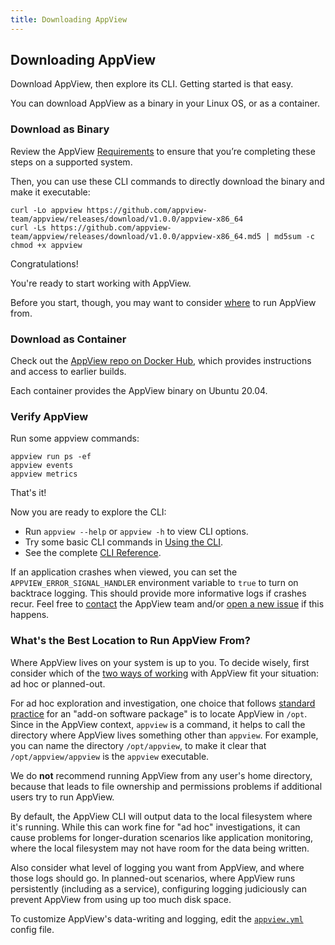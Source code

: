 ```yaml
---
title: Downloading AppView
---
```


## Downloading AppView

Download AppView, then explore its CLI. Getting started is that easy.

You can download AppView as a binary in your Linux OS, or as a container.

### Download as Binary

Review the AppView [Requirements](/docs/requirements) to ensure that you’re completing these steps on a supported system. 

Then, you can use these CLI commands to directly download the binary and make it executable:

```
curl -Lo appview https://github.com/appview-team/appview/releases/download/v1.0.0/appview-x86_64
curl -Ls https://github.com/appview-team/appview/releases/download/v1.0.0/appview-x86_64.md5 | md5sum -c
chmod +x appview
```

Congratulations! 

You're ready to start working with AppView.

Before you start, though, you may want to consider [where](#where-from) to run AppView from.

### Download as Container

Check out the [AppView repo on Docker Hub](https://hub.docker.com/r/appview-team/appview), which provides instructions and access to earlier builds.

Each container provides the AppView binary on Ubuntu 20.04.

### Verify AppView

Run some appview commands:

```
appview run ps -ef
appview events
appview metrics
```

That's it!

Now you are ready to explore the CLI:

- Run `appview --help` or `appview -h` to view CLI options.
- Try some basic CLI commands in [Using the CLI](/docs/cli-using).
- See the complete [CLI Reference](/docs/cli-reference).

If an application crashes when viewed, you can set the `APPVIEW_ERROR_SIGNAL_HANDLER` environment variable to `true` to turn on backtrace logging. This should provide more informative logs if crashes recur. Feel free to [contact](/docs/community) the AppView team and/or [open a new issue](https://github.com/criblio/appview/issues) if this happens.

<span id="where-from"> </span>

### What's the Best Location to Run AppView From?

Where AppView lives on your system is up to you. To decide wisely, first consider which of the [two ways of working](/docs/working-with) with AppView fit your situation: ad hoc or planned-out.

For ad hoc exploration and investigation, one choice that follows [standard practice](https://en.wikipedia.org/wiki/Filesystem_Hierarchy_Standard) for an "add-on software package" is to locate AppView in `/opt`. Since in the AppView context, `appview` is a command, it helps to call the directory where AppView lives something other than `appview`. For example, you can name the directory `/opt/appview`, to make it clear that `/opt/appview/appview` is the `appview` executable.

We do **not** recommend running AppView from any user's home directory, because that leads to file ownership and permissions problems if additional users try to run AppView.

By default, the AppView CLI will output data to the local filesystem where it's running. While this can work fine for "ad hoc" investigations, it can cause problems for longer-duration scenarios like application monitoring, where the local filesystem may not have room for the data being written. 

Also consider what level of logging you want from AppView, and where those logs should go. In planned-out scenarios, where AppView runs persistently (including as a service), configuring logging judiciously can prevent AppView from using up too much disk space. 

To customize AppView's data-writing and logging, edit the [`appview.yml`](/docs/config-file) config file.
